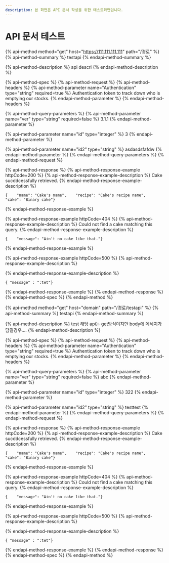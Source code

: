 ```yaml
---
description: 본 화면은 API 문서 작성을 위한 테스트화면입니다.
---
```


# API 문서 테스트

{% api-method method="get" host="https://111.111.111.111" path="/경로" %}
{% api-method-summary %}
testapi
{% endapi-method-summary %}

{% api-method-description %}
api descri
{% endapi-method-description %}

{% api-method-spec %}
{% api-method-request %}
{% api-method-headers %}
{% api-method-parameter name="Authentication" type="string" required=true %}
Authentication token to track down who is emptying our stocks.
{% endapi-method-parameter %}
{% endapi-method-headers %}

{% api-method-query-parameters %}
{% api-method-parameter name="ver" type="string" required=false %}
3.1.1
{% endapi-method-parameter %}

{% api-method-parameter name="id" type="integer" %}
3
{% endapi-method-parameter %}

{% api-method-parameter name="id2" type="string" %}
asdasdsfafdw
{% endapi-method-parameter %}
{% endapi-method-query-parameters %}
{% endapi-method-request %}

{% api-method-response %}
{% api-method-response-example httpCode=200 %}
{% api-method-response-example-description %}
Cake sucddcessfully retrieved.
{% endapi-method-response-example-description %}

```text
{    "name": "Cake's name",    "recipe": "Cake's recipe name",    "cake": "Binary cake"}
```
{% endapi-method-response-example %}

{% api-method-response-example httpCode=404 %}
{% api-method-response-example-description %}
Could not find a cake matching this query.
{% endapi-method-response-example-description %}

```text
{    "message": "Ain't no cake like that."}
```
{% endapi-method-response-example %}

{% api-method-response-example httpCode=500 %}
{% api-method-response-example-description %}

{% endapi-method-response-example-description %}

```text
{ "message" : ":tet"}
```
{% endapi-method-response-example %}
{% endapi-method-response %}
{% endapi-method-spec %}
{% endapi-method %}

{% api-method method="get" host="domain" path="/경로/testapi" %}
{% api-method-summary %}
testapi
{% endapi-method-summary %}

{% api-method-description %}
test 해당 api는 get방식이지만 body에 메세지가 담길경우....
{% endapi-method-description %}

{% api-method-spec %}
{% api-method-request %}
{% api-method-headers %}
{% api-method-parameter name="Authentication" type="string" required=true %}
Authentication token to track down who is emptying our stocks.
{% endapi-method-parameter %}
{% endapi-method-headers %}

{% api-method-query-parameters %}
{% api-method-parameter name="ver" type="string" required=false %}
abc
{% endapi-method-parameter %}

{% api-method-parameter name="id" type="integer" %}
322
{% endapi-method-parameter %}

{% api-method-parameter name="id2" type="string" %}
testtest
{% endapi-method-parameter %}
{% endapi-method-query-parameters %}
{% endapi-method-request %}

{% api-method-response %}
{% api-method-response-example httpCode=200 %}
{% api-method-response-example-description %}
Cake sucddcessfully retrieved.
{% endapi-method-response-example-description %}

```text
{    "name": "Cake's name",    "recipe": "Cake's recipe name",    "cake": "Binary cake"}
```
{% endapi-method-response-example %}

{% api-method-response-example httpCode=404 %}
{% api-method-response-example-description %}
Could not find a cake matching this query.
{% endapi-method-response-example-description %}

```text
{    "message": "Ain't no cake like that."}
```
{% endapi-method-response-example %}

{% api-method-response-example httpCode=500 %}
{% api-method-response-example-description %}

{% endapi-method-response-example-description %}

```text
{ "message" : ":tet"}
```
{% endapi-method-response-example %}
{% endapi-method-response %}
{% endapi-method-spec %}
{% endapi-method %}

